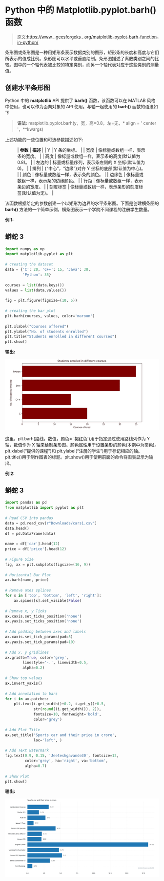 # Python 中的 Matplotlib.pyplot.barh()函数

> 原文:[https://www . geesforgeks . org/matplotlib-pyplot-barh-function-in-python/](https://www.geeksforgeeks.org/matplotlib-pyplot-barh-function-in-python/)

条形图或条形图是一种用矩形条表示数据类别的图形，矩形条的长度和高度与它们所表示的值成比例。条形图可以水平或垂直绘制。条形图描述了离散类别之间的比较。图中的一个轴代表被比较的特定类别，而另一个轴代表对应于这些类别的测量值。

## **创建水平条形图**

Python 中的 **matplotlib** API 提供了 **barh()** 函数，该函数可以在 MATLAB 风格中使用，也可以作为面向对象的 API 使用。与轴一起使用的 **barh()** 函数的语法如下

> **语法:** matplotlib.pyplot.barh(y，宽，高=0.8，左=无，* align = ' center '，**kwargs)

上述功能的一些位置和可选参数描述如下:

<figure class="table">

| **参数** | **描述** |
| Y | Y 条的坐标。 |
| 宽度 | 像标量或数组一样，表示条的宽度。 |
| 高度 | 像标量或数组一样，表示条的高度(默认值为 0.8)。 |
| 左边的 | 标量或标量序列，表示条左侧的 X 坐标(默认值为 0)。 |
| 排列 | {“中心”，“边缘”}对齐 Y 坐标的底部(默认值为中心)。 |
| 颜色 | 像标量或数组一样，表示条的颜色。 |
| 边缘色 | 像标量或数组一样，表示条的边缘颜色。 |
| 行距 | 像标量或数组一样，表示条边的宽度。 |
| 刻度标签 | 像标量或数组一样，表示条形的刻度标签(默认值为无)。 |

</figure>

该函数根据给定的参数创建一个以矩形为边界的水平条形图。下面是创建横条图的 **barh()** 方法的一个简单示例，横条图表示一个学院不同课程的注册学生数量。

**例 1:**

## 蟒蛇 3

```py
import numpy as np
import matplotlib.pyplot as plt

# creating the dataset
data = {'C': 20, 'C++': 15, 'Java': 30,
        'Python': 35}

courses = list(data.keys())
values = list(data.values())

fig = plt.figure(figsize=(10, 5))

# creating the bar plot
plt.barh(courses, values, color='maroon')

plt.xlabel("Courses offered")
plt.ylabel("No. of students enrolled")
plt.title("Students enrolled in different courses")
plt.show()
```

**输出:**

![](img/a945060e49ee70070704f193f56f6152.png)

这里，plt.barh(路线，数值，颜色= '褐红色')用于指定通过使用路线列作为 Y 轴，数值作为 X 轴来绘制条形图。颜色属性用于设置条形的颜色(本例中为栗色)。plt.xlabel(“提供的课程”)和 plt.ylabel(“注册的学生”)用于标记相应的轴。plt.title()用于制作图表的标题。plt.show()用于使用前面的命令将图表显示为输出。

**例 2:**

## 蟒蛇 3

```py
import pandas as pd
from matplotlib import pyplot as plt

# Read CSV into pandas
data = pd.read_csv(r"Downloads/cars1.csv")
data.head()
df = pd.DataFrame(data)

name = df['car'].head(12)
price = df['price'].head(12)

# Figure Size
fig, ax = plt.subplots(figsize=(16, 9))

# Horizontal Bar Plot
ax.barh(name, price)

# Remove axes splines
for s in ['top', 'bottom', 'left', 'right']:
    ax.spines[s].set_visible(False)

# Remove x, y Ticks
ax.xaxis.set_ticks_position('none')
ax.yaxis.set_ticks_position('none')

# Add padding between axes and labels
ax.xaxis.set_tick_params(pad=5)
ax.yaxis.set_tick_params(pad=10)

# Add x, y gridlines
ax.grid(b=True, color='grey',
        linestyle='-.', linewidth=0.5,
        alpha=0.2)

# Show top values
ax.invert_yaxis()

# Add annotation to bars
for i in ax.patches:
    plt.text(i.get_width()+0.2, i.get_y()+0.5,
             str(round((i.get_width()), 2)),
             fontsize=10, fontweight='bold',
             color='grey')

# Add Plot Title
ax.set_title('Sports car and their price in crore',
             loc='left', )

# Add Text watermark
fig.text(0.9, 0.15, 'Jeeteshgavande30', fontsize=12,
         color='grey', ha='right', va='bottom',
         alpha=0.7)

# Show Plot
plt.show()
```

**输出:**

![](img/7d7116bded6f7d3749364be5906925e7.png)